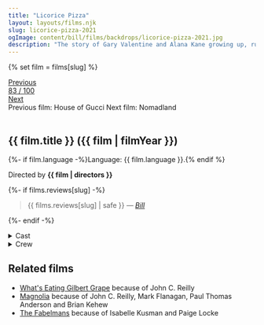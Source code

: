 ```yaml
---
title: "Licorice Pizza"
layout: layouts/films.njk
slug: licorice-pizza-2021
ogImage: content/bill/films/backdrops/licorice-pizza-2021.jpg
description: "The story of Gary Valentine and Alana Kane growing up, running around and going through the treacherous navigation of first love in the San Fernando Valley, 1973."
---
```


{% set film = films[slug] %}

<nav class="films">
  <div class="prev">
    <a href="../house-of-gucci-2021"><i class="fa-solid fa-chevron-left fa-xs"></i> Previous</a>
  </div>
  <div>
    <a class="simple" href="../">83 / 100</a>
  </div>
  <div class="next">
    <a href="../nomadland-2021">Next <i class="fa-solid fa-chevron-right fa-xs"></i></a>
  </div>
  <div class="hint">
    <span class="prev-hint">
      <span class="sr-only">Previous film:</span>
      House of Gucci
    </span>
    <span class="next-hint">
      <span class="sr-only">Next film:</span>
      Nomadland
    </span>
  </div>
</nav>

<article class="film slug-licorice-pizza-2021">
  <div class="backdrop-and-poster">
    <img class="poster" src="../films/posters/{{ slug }}.jpg" alt="">
    <img class="backdrop" src="../films/backdrops/{{ slug }}.jpg" alt="">
  </div>

  <h1>{{ film.title }} ({{ film | filmYear }})</h1>

  <p>
    {%- if film.language -%}Language: {{ film.language }}.{% endif %}
    
  </p>

  <p class="director">
    Directed by <strong>{{ film | directors }}</strong>
  </p>

  {%- if films.reviews[slug] -%}
    <blockquote> 
      {{ films.reviews[slug] | safe }} <em>—&nbsp;<a href="/bill">Bill</a></em>
    </blockquote> 
  {%- endif -%}

  <section class="film-detail">
    <div>
      <details>
        <summary>
          <i class="fa-solid fa-masks-theater"></i>
          Cast
        </summary>
        <ul>
          {%- for cast in film.credits.cast -%}
            <li>
              {{ cast.name }} as <em>{{ cast.character }}</em>
            </li>
          {%- endfor -%}
        </ul>
      </details>
      <details>
        <summary>
          <i class="fa-solid fa-clapperboard"></i>
          Crew
        </summary>
        <ul>
          {%- for crew in film.credits.crew -%}
            <li>
              {{ crew.name }} &mdash; <em>{{ crew.job }}</em>
            </li>
          {%- endfor -%}
        </ul>
      </details>
    </div>
  </section>

  <section class="related-films">
  <h2>Related films</h2>
  <ul>
    <li><a href="../whats-eating-gilbert-grape-1993">What's Eating Gilbert Grape</a> because of John C. Reilly</li>
<li><a href="../magnolia-1999">Magnolia</a> because of John C. Reilly, Mark Flanagan, Paul Thomas Anderson and Brian Kehew</li>
<li><a href="../the-fabelmans-2022">The Fabelmans</a> because of Isabelle Kusman and Paige Locke</li>
  </ul>
</section>

</article>

